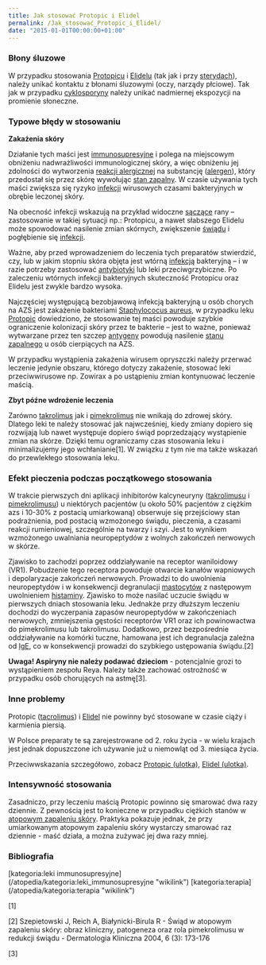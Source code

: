 ```yaml
---
title: Jak stosować Protopic i Elidel
permalink: /Jak_stosować_Protopic_i_Elidel/
date: "2015-01-01T00:00:00+01:00"
---
```


### Błony śluzowe

W przypadku stosowania [Protopicu](/atopedia/Protopic "wikilink") i [Elidelu](/atopedia/Elidel "wikilink") (tak jak i przy [sterydach](/atopedia/sterydy "wikilink")), należy unikać kontaktu z błonami śluzowymi (oczy, narządy płciowe). Tak jak w przypadku [cyklosporyny](/atopedia/cyklosporyna "wikilink") należy unikać nadmiernej ekspozycji na promienie słoneczne.

### Typowe błędy w stosowaniu

**Zakażenia skóry**

Działanie tych maści jest [immunosupresyjne](/atopedia/immunosupresja "wikilink") i polega na miejscowym obniżeniu nadwrażliwości immunologicznej skóry, a więc obniżeniu jej zdolności do wytworzenia [reakcji alergicznej](/atopedia/reakcja_alergiczna "wikilink") na substancję ([alergen](/atopedia/alergen "wikilink")), który przedostał się przez skórę wywołując [stan zapalny](/atopedia/stan_zapalny_skóry "wikilink"). W czasie używania tych maści zwiększa się ryzyko [infekcji](/atopedia/infekcja_skóry "wikilink") wirusowych czasami bakteryjnych w obrębie leczonej skóry.

Na obecność infekcji wskazują na przykład widoczne [sączące](/atopedia/wysięk "wikilink") rany – zastosowanie w takiej sytuacji np.: Protopicu, a nawet słabszego Elidelu może spowodować nasilenie zmian skórnych, zwiększenie [świądu](/atopedia/świąd "wikilink") i pogłębienie się [infekcji](/atopedia/infekcja_skóry "wikilink").

Ważne, aby przed wprowadzeniem do leczenia tych preparatów stwierdzić, czy, lub w jakim stopniu skóra objęta jest wtórną [infekcją](/atopedia/Infekcja_skóry "wikilink") bakteryjną – i w razie potrzeby zastosować [antybiotyki](/atopedia/antybiotyki "wikilink") lub leki przeciwgrzybiczne. Po zaleczeniu wtórnych infekcji bakteryjnych skuteczność Protopicu oraz Elidelu jest zwykle bardzo wysoka.

Najczęściej występującą bezobjawową infekcją bakteryjną u osób chorych na AZS jest zakażenie bakteriami [Staphylococus aureus](/atopedia/Staphylococus_aureus "wikilink"), w przypadku leku [Protopic](/atopedia/Protopic "wikilink") dowiedziono, że stosowanie tej maści powoduje szybkie ograniczenie kolonizacji skóry przez te bakterie – jest to ważne, ponieważ wytwarzane przez ten szczep [antygeny](/atopedia/antygen "wikilink") powodują nasilenie [stanu zapalnego](/atopedia/stan_zapalny_skóry "wikilink") u osób cierpiących na AZS.

W przypadku wystąpienia zakażenia wirusem opryszczki należy przerwać leczenie jedynie obszaru, którego dotyczy zakażenie, stosować leki przeciwwirusowe np. Zowirax a po ustąpieniu zmian kontynuować leczenie maścią.

**Zbyt późne wdrożenie leczenia**

Zarówno [takrolimus](/atopedia/takrolimus "wikilink") jak i [pimekrolimus](/atopedia/pimekrolimus "wikilink") nie wnikają do zdrowej skóry. Dlatego leki te należy stosować jak najwcześniej, kiedy zmiany dopiero się rozwijają lub nawet występuje dopiero świąd poprzedzający wystąpienie zmian na skórze. Dzięki temu ograniczamy czas stosowania leku i minimalizujemy jego wchłanianie[1]. W związku z tym nie ma także wskazań do przewlekłego stosowania leku.

### Efekt pieczenia podczas początkowego stosowania

W trakcie pierwszych dni aplikacji inhibitorów kalcyneuryny ([takrolimusu](/atopedia/takrolimus "wikilink") i [pimekrolimusu](/atopedia/pimekrolimus "wikilink")) u niektórych pacjentów (u około 50% pacjentów z ciężkim azs i 10-30% z postacią umiarkowaną) obserwuje się przejściowy stan podrażnienia, pod postacią wzmożonego świądu, pieczenia, a czasami reakcji rumieniowej, szczególnie na twarzy i szyi. Jest to wynikiem wzmożonego uwalniania neuropeptydów z wolnych zakończeń nerwowych w skórze.

Zjawisko to zachodzi poprzez oddziaływanie na receptor waniloidowy (VR1). Pobudzenie tego receptora powoduje otwarcie kanałów wapniowych i depolaryzacje zakończeń nerwowych. Prowadzi to do uwolnienia neuropeptydów i w konsekwencji degranulacji [mastocytów](/atopedia/komórki_tuczne "wikilink") z następowym uwolnieniem [histaminy](/atopedia/histamina "wikilink"). Zjawisko to może nasilać uczucie świądu w pierwszych dniach stosowania leku. Jednakże przy dłuższym leczeniu dochodzi do wyczerpania zapasów neuropeptydów w zakończeniach nerwowych, zmniejszenia gęstości receptorów VR1 oraz ich powinowactwa do pimekrolimusu lub takrolimusu. Dodatkowo, przez bezpośrednie oddziaływanie na komórki tuczne, hamowana jest ich degranulacja zależna od [IgE](/atopedia/IgE "wikilink"), co w konsekwencji prowadzi do szybkiego ustępowania świądu.[2]

**Uwaga! Aspiryny nie należy podawać dzieciom** - potencjalnie grozi to wystąpieniem zespołu Reya. Należy także zachować ostrożność w przypadku osób chorujących na astmę[3].

### Inne problemy

Protopic ([tacrolimus](/atopedia/tacrolimus "wikilink")) i [Elidel](/atopedia/Elidel "wikilink") nie powinny być stosowane w czasie ciąży i karmienia piersią.

W Polsce preparaty te są zarejestrowane od 2. roku życia - w wielu krajach jest jednak dopuszczone ich używanie już u niemowląt od 3. miesiąca życia.

Przeciwwskazania szczegółowo, zobacz [Protopic (ulotka)](/Protopic_(ulotka) "wikilink"), [Elidel (ulotka)](/Elidel_(ulotka) "wikilink").

### Intensywność stosowania

Zasadniczo, przy leczeniu maścią Protopic powinno się smarować dwa razy dziennie. Z pewnością jest to konieczne w przypadku ciężkich stanów w [atopowym zapaleniu skóry](/atopedia/AZS "wikilink"). Praktyka pokazuje jednak, że przy umiarkowanym atopowym zapaleniu skóry wystarczy smarować raz dziennie - maść działa, a można zużywać jej dwa razy mniej.

### Bibliografia

<references/>
[kategoria:leki immunosupresyjne](/atopedia/kategoria:leki_immunosupresyjne "wikilink") [kategoria:terapia](/atopedia/kategoria:terapia "wikilink")

[1]

[2] Szepietowski J, Reich A, Białynicki-Birula R - Świąd w atopowym zapaleniu skóry: obraz kliniczny, patogeneza oraz rola pimekrolimusu w redukcji świądu - Dermatologia Kliniczna 2004, 6 (3): 173-176

[3]